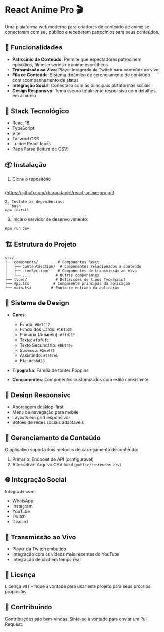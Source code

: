 # React Anime Pro 🎬

Uma plataforma web moderna para criadores de conteúdo de anime se conectarem com seu público e receberem patrocínios para seus conteúdos.

## 🌟 Funcionalidades

- **Patrocínio de Conteúdo**: Permite que espectadores patrocinem episódios, filmes e séries de anime específicos
- **Transmissão ao Vivo**: Player integrado da Twitch para conteúdo ao vivo
- **Fila de Conteúdo**: Sistema dinâmico de gerenciamento de conteúdo com acompanhamento de status
- **Integração Social**: Conectado com as principais plataformas sociais
- **Design Responsivo**: Tema escuro totalmente responsivo com detalhes em amarelo

## 🚀 Stack Tecnológico

- React 18
- TypeScript
- Vite
- Tailwind CSS
- Lucide React Icons
- Papa Parse (leitura de CSV)

## 📦 Instalação

1. Clone o repositório
   ```bash
(https://github.com/charaodaniel/react-anime-pro.git)
```
2. Instale as dependências:
```bash
npm install
```
3. Inicie o servidor de desenvolvimento:
```bash
npm run dev
```

## 🏗️ Estrutura do Projeto

```
src/
├── components/         # Componentes React
│   ├── ContentSection/  # Componentes relacionados a conteúdo
│   ├── LiveSection/    # Componentes de transmissão ao vivo
│   └── ...            # Outros componentes
├── types/             # Definições de tipos TypeScript
├── App.tsx           # Componente principal da aplicação
└── main.tsx         # Ponto de entrada da aplicação
```

## 🎨 Sistema de Design

- **Cores**:
  - Fundo: `#0d1117`
  - Fundo dos Cards: `#161b22`
  - Primária (Amarelo): `#ffd21f`
  - Texto: `#f0f6fc`
  - Texto Secundário: `#8b949e`
  - Sucesso: `#2ea043`
  - Assistindo: `#1f6feb`
  - Fila: `#db6d28`

- **Tipografia**: Família de fontes Poppins
- **Componentes**: Componentes customizados com estilo consistente

## 📱 Design Responsivo

- Abordagem desktop-first
- Menu de navegação para mobile
- Layouts em grid responsivos
- Botões de redes sociais adaptáveis

## 🔄 Gerenciamento de Conteúdo

O aplicativo suporta dois métodos de carregamento de conteúdo:
1. Primário: Endpoint de API (configurável)
2. Alternativo: Arquivo CSV local (`public/conteudos.csv`)

## 🌐 Integração Social

Integrado com:
- WhatsApp
- Instagram
- YouTube
- Twitch
- Discord

## 🎥 Transmissão ao Vivo

- Player da Twitch embutido
- Integração com os vídeos mais recentes do YouTube
- Integração de chat em tempo real

## 📄 Licença

Licença MIT - fique à vontade para usar este projeto para seus próprios propósitos.

## 🤝 Contribuindo

Contribuições são bem-vindas! Sinta-se à vontade para enviar um Pull Request.
